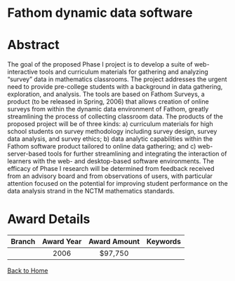 
Fathom dynamic data software
============================

# Abstract


The goal of the proposed Phase I project is to develop a suite of web-interactive tools and curriculum materials for gathering and analyzing “survey” data in mathematics classrooms. The project addresses the urgent need to provide pre-college students with a background in data gathering, exploration, and analysis. The tools are based on Fathom Surveys, a product (to be released in Spring, 2006) that allows creation of online surveys from within the dynamic data environment of Fathom, greatly streamlining the process of collecting classroom data. The products of the proposed project will be of three kinds: a) curriculum materials for high school students on survey methodology including survey design, survey data analysis, and survey ethics; b) data analytic capabilities within the Fathom software product tailored to online data gathering; and c) web-server-based tools for further streamlining and integrating the interaction of learners with the web- and desktop-based software environments. The efficacy of Phase I research will be determined from feedback received from an advisory board and from observations of users, with particular attention focused on the potential for improving student performance on the data analysis strand in the NCTM mathematics standards.  

# Award Details

|Branch|Award Year|Award Amount|Keywords|
| :---: | :---: | :---: | :---: |
||2006|$97,750||
  
  


[Back to Home](https://github.com/chrischow/dod_sbir_awards/Reports/CC/#1241)